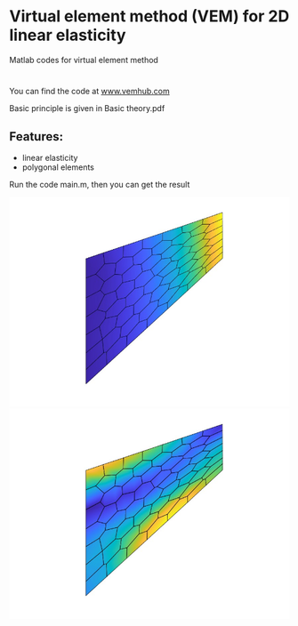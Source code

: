 # Virtual element method (VEM) for 2D linear elasticity
Matlab codes for virtual element method

# 
You can find the code at www.vemhub.com

Basic principle is given in Basic theory.pdf



## Features:
* linear elasticity
* polygonal elements

Run the code main.m, then you can get the result
<div align="center">
    <img src="https://github.com/Qinxiaoye/VEM_mechanics2D/blob/main/uy.jpg">
</div>

<div align="center">
    <img src="https://github.com/Qinxiaoye/VEM_mechanics2D/blob/main/von-mises.jpg">
</div>
